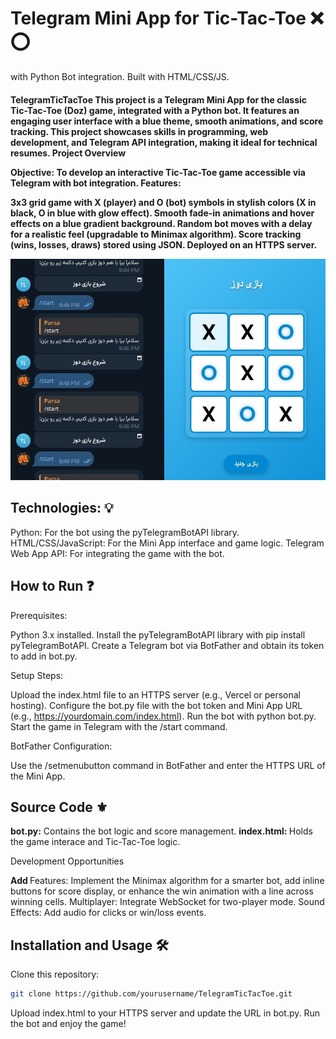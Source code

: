 <h1>Telegram Mini App for Tic-Tac-Toe ❌ ⭕️</h1>
 with Python Bot integration. Built with HTML/CSS/JS.
<h4>
TelegramTicTacToe
This project is a Telegram Mini App for the classic Tic-Tac-Toe (Doz) game, integrated with a Python bot. It features an engaging user interface with a blue theme, smooth animations, and score tracking. This project showcases skills in programming, web development, and Telegram API integration, making it ideal for technical resumes.
Project Overview

Objective: To develop an interactive Tic-Tac-Toe game accessible via Telegram with bot integration.
Features:

3x3 grid game with X (player) and O (bot) symbols in stylish colors (X in black, O in blue with glow effect).
Smooth fade-in animations and hover effects on a blue gradient background.
Random bot moves with a delay for a realistic feel (upgradable to Minimax algorithm).
Score tracking (wins, losses, draws) stored using JSON.
Deployed on an HTTPS server.

<img src="https://github.com/parsaheshmati/TelegramTicTacToe/blob/main/1.jpg" alt="TelegramApp">

<h2>Technologies: 💡 </h2>

Python: For the bot using the pyTelegramBotAPI library.
HTML/CSS/JavaScript: For the Mini App interface and game logic.
Telegram Web App API: For integrating the game with the bot.



<h2>How to Run ❓  </h2>

Prerequisites:

Python 3.x installed.
Install the pyTelegramBotAPI library with pip install pyTelegramBotAPI.
Create a Telegram bot via BotFather and obtain its token to add in bot.py.


Setup Steps:

Upload the index.html file to an HTTPS server (e.g., Vercel or personal hosting).
Configure the bot.py file with the bot token and Mini App URL (e.g., https://yourdomain.com/index.html).
Run the bot with python bot.py.
Start the game in Telegram with the /start command.


BotFather Configuration:

Use the /setmenubutton command in BotFather and enter the HTTPS URL of the Mini App.



<h2>Source Code ⚜️ </h2>  

<b>bot.py:</b> Contains the bot logic and score management.
<b> index.html: </b> Holds the game interace and Tic-Tac-Toe logic.

Development Opportunities

<b> Add </b>  Features: Implement the Minimax algorithm for a smarter bot, add inline buttons for score display, or enhance the win animation with a line across winning cells.
Multiplayer: Integrate WebSocket for two-player mode.
Sound Effects: Add audio for clicks or win/loss events.


<h2>Installation and Usage 🛠 </h2>

Clone this repository:
```bash
git clone https://github.com/yourusername/TelegramTicTacToe.git
```
Upload index.html to your HTTPS server and update the URL in bot.py.
Run the bot and enjoy the game!



</h4>
